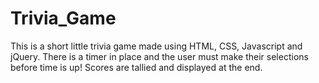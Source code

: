 # Trivia_Game

This is a short little trivia game made using HTML, CSS, Javascript and jQuery.
There is a timer in place and the user must make their selections before time is up!
Scores are tallied and displayed at the end.